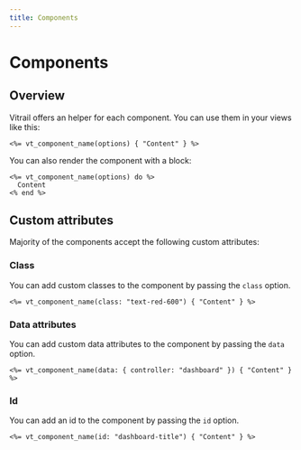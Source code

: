 ```yaml
---
title: Components
---
```


# Components

## Overview

Vitrail offers an helper for each component. You can use them in your views like this:

```erb
<%= vt_component_name(options) { "Content" } %>
```

You can also render the component with a block:

```erb
<%= vt_component_name(options) do %>
  Content
<% end %>
```

## Custom attributes

Majority of the components accept the following custom attributes:

### Class

You can add custom classes to the component by passing the `class` option.

```erb
<%= vt_component_name(class: "text-red-600") { "Content" } %>
```

### Data attributes

You can add custom data attributes to the component by passing the `data` option.

```erb
<%= vt_component_name(data: { controller: "dashboard" }) { "Content" } %>
```

### Id

You can add an id to the component by passing the `id` option.

```erb
<%= vt_component_name(id: "dashboard-title") { "Content" } %>
```
